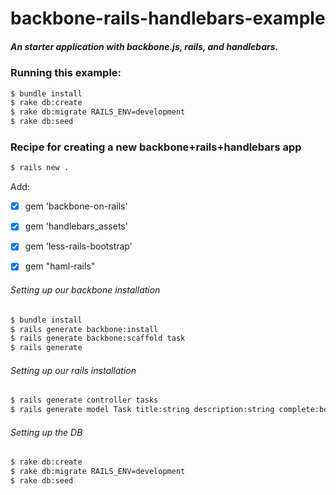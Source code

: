 backbone-rails-handlebars-example
=================================

##### An starter application with backbone.js, rails, and handlebars. 


### Running this example:

```sh
$ bundle install
$ rake db:create
$ rake db:migrate RAILS_ENV=development
$ rake db:seed
```

### Recipe for creating a new backbone+rails+handlebars app

```sh
$ rails new .
```

Add:
- [x] gem 'backbone-on-rails'
- [x] gem 'handlebars_assets'
- [x] gem 'less-rails-bootstrap'
- [x] gem "haml-rails"


###### Setting up our backbone installation

```sh
$ bundle install
$ rails generate backbone:install
$ rails generate backbone:scaffold task
$ rails generate
```

###### Setting up our rails installation

```sh
$ rails generate controller tasks
$ rails generate model Task title:string description:string complete:boolean
```

###### Setting up the DB
```sh
$ rake db:create
$ rake db:migrate RAILS_ENV=development
$ rake db:seed
```